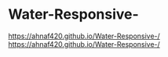 # Water-Responsive-
https://ahnaf420.github.io/Water-Responsive-/
https://ahnaf420.github.io/Water-Responsive-/
